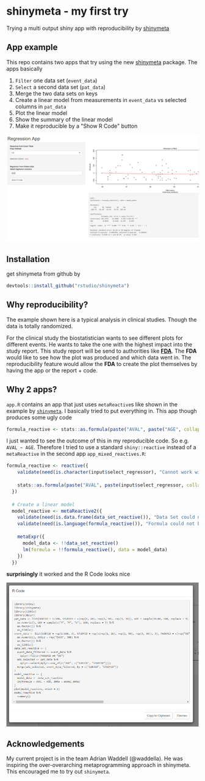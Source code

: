 # shinymeta - my first try

Trying a multi output shiny app with reproducibility by [shinymeta](https://github.com/rstudio/shinymeta)

## App example

This repo contains two apps that try using the new [shinymeta](https://github.com/rstudio/shinymeta) package. The apps basically

1. `Filter` one data set (`event_data`)
2. `Select` a second data set (`pat_data`)
3. Merge the two data sets on keys
4. Create a linear model from measurements in `event_data` vs selected columns in `pat_data`
5. Plot the linear model
6. Show the summary of the linear model
7. Make it reproducible by a "Show R Code" button

![App screenshot](./example_app.png)

## Installation

get shinymeta from github by

```r
devtools::install_github("rstudio/shinymeta")
```

## Why reproducibility?

The example shown here is a typical analysis in clinical studies. Though the data is totally randomized.

For the clinical study the biostatistician wants to see different plots for different events. He wants
to take the one with the highest impact into the
study report. This study report will be send to authorities like [**FDA**](https://en.wikipedia.org/wiki/Food_and_Drug_Administration). The **FDA** would like to see how
the plot was produced and which data went in. The reproducibility feature would allow the **FDA**
to create the plot themselves by having the app or the report + code.

## Why 2 apps?

`app.R` contains an app that just uses `metaReactive`s like shown in the example by
[`shinymeta`](https://github.com/rstudio/shinymeta). I basically tried to put everything in. This app
though produces some ugly code

```r
formula_reactive <- stats::as.formula(paste("AVAL", paste("AGE", collapse = " + "), sep = " ~ "))
```

I just wanted to see the outcome of this in my reproducible code. So e.g. `AVAL ~ AGE`. Therefore I tried to use
a standard `shiny::reactive` instead of a `metaReactive` in the second app `app_mixed_reactives.R`:

```r
formula_reactive <- reactive({
    validate(need(is.character(input$select_regressor), "Cannot work without selected column"))

    stats::as.formula(paste("AVAL", paste(input$select_regressor, collapse = " + "), sep = " ~ "))
  })

  # Create a linear model
  model_reactive <- metaReactive2({
    validate(need(is.data.frame(data_set_reactive()), "Data Set could not be created"))
    validate(need(is.language(formula_reactive()), "Formula could not be created from column selections"))

    metaExpr({
      model_data <- !!data_set_reactive()
      lm(formula = !!formula_reactive(), data = model_data)
    })
  })
```

**surprisingly** it worked and the R Code looks nice

![RCode in App](rcode.png)

## Acknowledgements

My current project is in the team Adrian Waddell (@waddella). He was inspiring the over-overarching metaprogramming approach in shinymeta. This encouraged me to try out `shinymeta`.
